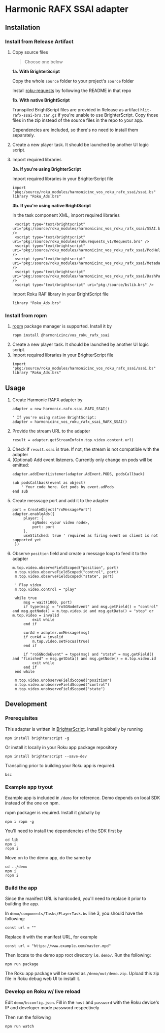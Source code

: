 # Harmonic RAFX SSAI adapter

## Installation
### Install from Release Artifact
1. Copy source files

   > Choose one below

    **1a. With BrighterScript**

    Copy the whole `source` folder to your project's `source` folder

    Install [roku-requests](https://github.com/rokucommunity/roku-requests) by following the README in that repo

    **1b. With native BrightScript**

    Transpiled BrightScript files are provided in Release as artifact `hlit-rafx-ssai-brs.tar.gz` if you're unable to use BrighterScript. Copy those files in the zip instead of the source files in the repo to your app.

    Dependencies are included, so there's no need to install them separately.

1. Create a new player task. It should be launched by another UI logic script.
1. Import required libraries

   **3a. If you're using BrighterScript**
    
   Import required libraries in your BrighterScript file
   ```
   import "pkg:/source/roku_modules/harmonicinc_vos_roku_rafx_ssai/ssai.bs"
   library "Roku_Ads.brs"
   ```

   **3b. If you're using native BrightScript**

   In the task component XML, import required libraries
   ```
    <script type="text/brightscript" uri="pkg:/source/roku_modules/harmonicinc_vos_roku_rafx_ssai/SSAI.brs" />
    <script type="text/brightscript" uri="pkg:/source/roku_modules/rokurequests_v1/Requests.brs" />
    <script type="text/brightscript" uri="pkg:/source/roku_modules/harmonicinc_vos_roku_rafx_ssai/PodHelper.brs" />
    <script type="text/brightscript" uri="pkg:/source/roku_modules/harmonicinc_vos_roku_rafx_ssai/MetadataParser.brs" />
    <script type="text/brightscript" uri="pkg:/source/roku_modules/harmonicinc_vos_roku_rafx_ssai/DashParser.brs" />
    <script type="text/brightscript" uri="pkg:/source/bslib.brs" />
   ```
    
   Import Roku RAF library in your BrightScript file
   ```
   library "Roku_Ads.brs"
   ```

### Install from ropm
1. [ropm](https://github.com/rokucommunity/ropm) package manager is supported. Install it by
    ```
    ropm install @harmonicinc/vos_roku_rafx_ssai
    ```
1. Create a new player task. It should be launched by another UI logic script.
1. Import required libraries in your BrighterScript file
   ```
   import "pkg:/source/roku_modules/harmonicinc_vos_roku_rafx_ssai/ssai.bs"
   library "Roku_Ads.brs"
   ```

## Usage
1. Create Harmonic RAFX adapter by 
   ```
   adapter = new harmonic.rafx.ssai.RAFX_SSAI()

   ' If you're using native BrightScript:
   adapter = harmonicinc_vos_roku_rafx_ssai_RAFX_SSAI()
   ```
1. Provide the stream URL to the adapter
   ```
   result = adapter.getStreamInfo(m.top.video.content.url)
   ```
1. Check if `result.ssai` is true. If not, the stream is not compatible with the adapter
1. (Optional) Add event listeners. Currently only change on pods will be emitted:
   ```
   adapter.addEventListener(adapter.AdEvent.PODS, podsCallback)

   sub podsCallback(event as object)
       ' Your code here. Get pods by event.adPods
   end sub

   ```
1. Create messsage port and add it to the adapter
   ```
   port = CreateObject("roMessagePort")
   adapter.enableAds({
        player: {
            sgNode: <your video node>,
            port: port
        },
        useStitched: true ' required as firing event on client is not supported yet
    })
   ```
1. Observe `position` field and create a message loop to feed it to the adapter
   ```
   m.top.video.observeFieldScoped("position", port)
    m.top.video.observeFieldScoped("control", port)
    m.top.video.observeFieldScoped("state", port)

    ' Play video
    m.top.video.control = "play"
    
    while true
        msg = wait(1000, port)
        if type(msg) = "roSGNodeEvent" and msg.getField() = "control" and msg.getNode() = m.top.video.id and msg.getData() = "stop" or m.top.video = invalid
            exit while
        end if
        
        curAd = adapter.onMessage(msg)
        if curAd = invalid
            m.top.video.setFocus(true)
        end if

        if "roSGNodeEvent" = type(msg) and "state" = msg.getField() and "finished" = msg.getData() and msg.getNode() = m.top.video.id
            exit while
        end if
    end while

    m.top.video.unobserveFieldScoped("position")
    m.top.video.unobserveFieldScoped("control")
    m.top.video.unobserveFieldScoped("state")
   ```

## Development
### Prerequisites
This adapter is written in [BrighterScript](https://github.com/rokucommunity/brighterscript). Install it globally by running
```
npm install brighterscript -g
```
Or install it locally in your Roku app package repository
```
npm install brighterscript --save-dev
```
Transpiling prior to building your Roku app is required.
```
bsc
```

### Example app tryout
Example app is included in `/demo` for reference. Demo depends on local SDK instead of the one on npm.

ropm packager is required. Install it globally by
```
npm i ropm -g
```

You'll need to install the dependencies of the SDK first by
```
cd lib
npm i
ropm i
```

Move on to the demo app, do the same by
```
cd ../demo
npm i
ropm i
```

### Build the app
Since the manifest URL is hardcoded, you'll need to replace it prior to building the app.

In `demo/components/Tasks/PlayerTask.bs` line 3, you should have the following:
```
const url = ""
```
Replace it with the manifest URL, for example
```
const url = "https://www.example.com/master.mpd"
```
Then locate to the demo app root directory i.e. `demo/`. Run the following:

```
npm run package
```
The Roku app package will be saved as `/demo/out/demo.zip`. Upload this zip file in Roku debug web UI to install it.

### Develop on Roku w/ live reload
Edit `demo/bsconfig.json`. Fill in the `host` and `password` with the Roku device's IP and developer mode password respectively

Then run the following
```
npm run watch
```